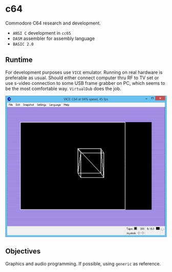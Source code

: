 # c64

Commodore C64 research and development.

- ```ANSI C``` development in ```cc65```
- ```DASM``` assembler for assembly language
- ```BASIC 2.0```

## Runtime

For development purposes use ```VICE``` emulator. Running on real hardware is preferable as usual. Should either connect computer thru RF to TV set or use s-video connection to some USB frame grabber on PC, which seems to be the most comfortable way. ```VirtualDub``` does the job.

![Screenshot](c/img/01_startup.png)

## Objectives

Graphics and audio programming. If possible, using ```generic``` as reference.
